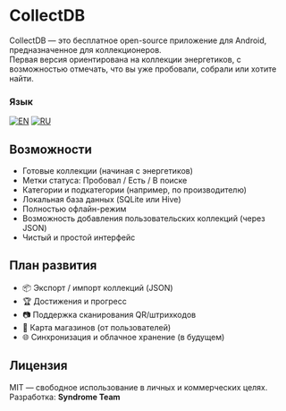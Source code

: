 # CollectDB

CollectDB — это бесплатное open-source приложение для Android, предназначенное для коллекционеров.  
Первая версия ориентирована на коллекции энергетиков, с возможностью отмечать, что вы уже пробовали, собрали или хотите найти.

### Язык
[![EN](https://img.shields.io/badge/lang-en-green)](https://github.com/Syndrome-Team/CollectDB/blob/main/README.md)
[![RU](https://img.shields.io/badge/lang-ru-red)](https://github.com/Syndrome-Team/CollectDB/blob/main/README.ru.md)

## Возможности

- Готовые коллекции (начиная с энергетиков)
- Метки статуса: Пробовал / Есть / В поиске
- Категории и подкатегории (например, по производителю)
- Локальная база данных (SQLite или Hive)
- Полностью офлайн-режим
- Возможность добавления пользовательских коллекций (через JSON)
- Чистый и простой интерфейс

## План развития

- 📦 Экспорт / импорт коллекций (JSON)
- 🏆 Достижения и прогресс
- 📷 Поддержка сканирования QR/штрихкодов
- 🧭 Карта магазинов (от пользователей)
- 🌐 Синхронизация и облачное хранение (в будущем)

## Лицензия

MIT — свободное использование в личных и коммерческих целях.  
Разработка: **Syndrome Team**

